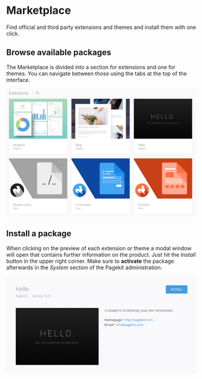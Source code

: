 # Marketplace

<p class="uk-article-lead">Find official and third party extensions and themes and install them with one click.</p>

## Browse available packages

The Marketplace is divided into a section for extensions and one for themes. You can navigate between those using the tabs at the top of the interface.

![Marketplace](assets/marketplace.png)

## Install a package

When clicking on the preview of each extension or theme a modal window will open that contains further information on the product. Just hit the _Install_ button in the upper right corner. Make sure to **activate** the package afterwards in the _System_ section of the Pagekit administration.

![Install a package](assets/marketplace-install.png)
